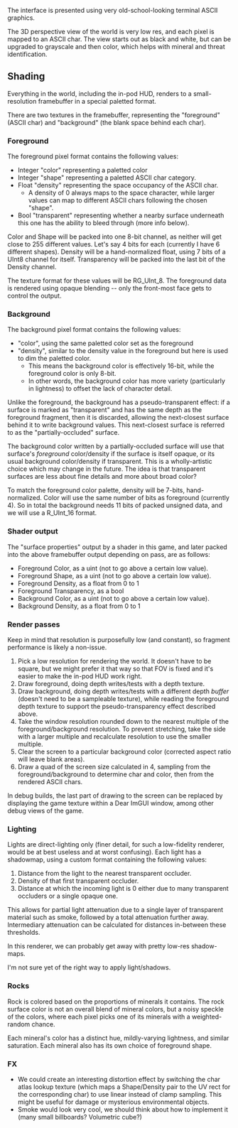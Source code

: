 The interface is presented using very old-school-looking terminal ASCII graphics.

The 3D perspective view of the world is very low res, and each pixel is mapped to an ASCII char. The view starts out as black and white, but can be upgraded to grayscale and then color, which helps with mineral and threat identification.

## Shading

Everything in the world, including the in-pod HUD, renders to a small-resolution framebuffer in a special paletted format.

There are two textures in the framebuffer, representing the "foreground" (ASCII char) and "background" (the blank space behind each char).

### Foreground

The foreground pixel format contains the following values:

* Integer "color" representing a paletted color
* Integer "shape" representing a paletted ASCII char category.
* Float "density" representing the space occupancy of the ASCII char.
  * A density of 0 always maps to the space character, while larger values can map to different ASCII chars following the chosen "shape".
* Bool "transparent" representing whether a nearby surface underneath this one has the ability to bleed through (more info below).

Color and Shape will be packed into one 8-bit channel, as neither will get close to 255 different values.
Let's say 4 bits for each (currently I have 6 different shapes).
Density will be a hand-normalized float, using 7 bits of a UInt8 channel for itself.
Transparency will be packed into the last bit of the Density channel.

The texture format for these values will be RG_UInt_8.
The foreground data is rendered using opaque blending -- only the front-most face gets to control the output.

### Background

The background pixel format contains the following values:

* "color", using the same paletted color set as the foreground
* "density", similar to the density value in the foreground but here is used to dim the paletted color.
  * This means the background color is effectively 16-bit, while the foreground color is only 8-bit.
  * In other words, the background color has more variety (particularly in lightness) to offset the lack of character detail.

Unlike the foreground, the background has a pseudo-transparent effect: if a surface is marked as "transparent" and has the same depth as the foreground fragment, then it is discarded, allowing the next-closest surface behind it to write background values. This next-closest surface is referred to as the "partially-occluded" surface.

The background color written by a partially-occluded surface will use that surface's *foreground* color/density if the surface is itself opaque, or its usual background color/density if transparent.
This is a wholly-artistic choice which may change in the future.
The idea is that transparent surfaces are less about fine details and more about broad color?

To match the foreground color palette, density will be 7-bits, hand-normalized.
Color will use the same number of bits as foreground (currently 4).
So in total the background needs 11 bits of packed unsigned data, and we will use a R_UInt_16 format.

### Shader output

The "surface properties" output by a shader in this game, and later packed into the above framebuffer output depending on pass, are as follows:

* Foreground Color, as a uint (not to go above a certain low value).
* Foreground Shape, as a uint (not to go above a certain low value).
* Foreground Density, as a float from 0 to 1
* Foreground Transparency, as a bool
* Background Color, as a uint (not to go above a certain low value).
* Background Density, as a float from 0 to 1

### Render passes

Keep in mind that resolution is purposefully low (and constant), so fragment performance is likely a non-issue.

1. Pick a low resolution for rendering the world. It doesn't have to be square, but we might prefer it that way so that FOV is fixed and it's easier to make the in-pod HUD work right.
2. Draw foreground, doing depth writes/tests with a depth texture.
3. Draw background, doing depth writes/tests with a different depth *buffer* (doesn't need to be a sampleable texture), while reading the foreground depth texture to support the pseudo-transparency effect described above.
4. Take the window resolution rounded down to the nearest multiple of the foreground/background resolution. To prevent stretching, take the side with a larger multiple and recalculate resolution to use the smaller multiple.
5. Clear the screen to a particular background color (corrected aspect ratio will leave blank areas).
6. Draw a quad of the screen size calculated in 4, sampling from the foreground/background to determine char and color, then from the rendered ASCII chars.

In debug builds, the last part of drawing to the screen can be replaced
    by displaying the game texture within a Dear ImGUI window,
    among other debug views of the game.

### Lighting

Lights are direct-lighting only (finer detail, for such a low-fidelity renderer, would be at best useless and at worst confusing). Each light has a shadowmap, using a custom format containing the following values:

1. Distance from the light to the nearest transparent occluder.
2. Density of that first transparent occluder.
3. Distance at which the incoming light is 0 either due to many transparent occluders or a single opaque one.

This allows for partial light attenuation due to a single layer of transparent material such as smoke, followed by a total attenuation further away.
Intermediary attenuation can be calculated for distances in-between these thresholds.

In this renderer, we can probably get away with pretty low-res shadow-maps.

I'm not sure yet of the right way to apply light/shadows.

### Rocks

Rock is colored based on the proportions of minerals it contains.
The rock surface color is not an overall blend of mineral colors, but a noisy speckle of the colors,
    where each pixel picks one of its minerals with a weighted-random chance.

Each mineral's color has a distinct hue, mildly-varying lightness, and similar saturation.
Each mineral also has its own choice of foreground shape.

### FX

* We could create an interesting distortion effect by switching the char atlas lookup texture (which maps a Shape/Density pair to the UV rect for the corresponding char) to use linear instead of clamp sampling. This might be useful for damage or mysterious environmental objects.
* Smoke would look very cool, we should think about how to implement it (many small billboards? Volumetric cube?)